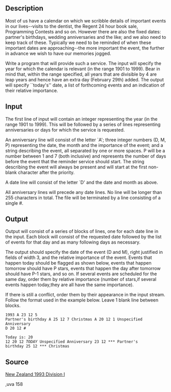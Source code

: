 <h2>Description</h2><p>Most of us have a calendar on which we scribble details of important events in our lives--visits to the dentist, the Regent 24 hour book sale, Programming Contests and so on. However there are also the fixed dates: partner's birthdays, wedding anniversaries and the like; and we also need to keep track of these. Typically we need to be reminded of when these important dates are approaching--the more important the event, the further in advance we wish to have our memories jogged. 
</p>

Write a program that will provide such a service. The input will specify the year for which the calendar is relevant (in the range 1901 to 1999). Bear in mind that, within the range specified, all years that are divisible by 4 are leap years and hence have an extra day (February 29th) added. The output will specify ``today's'' date, a list of forthcoming events and an indication of their relative importance. 
<h2>Input</h2><p>The first line of input will contain an integer representing the year (in the range 1901 to 1999). This will be followed by a series of lines representing anniversaries or days for which the service is requested. 
</p>
An anniversary line will consist of the letter `A'; three integer numbers (D, M, P) representing the date, the month and the importance of the event; and a string describing the event, all separated by one or more spaces. P will be a number between 1 and 7 (both inclusive) and represents the number of days before the event that the reminder service should start. The string describing the event will always be present and will start at the first non-blank character after the priority. 

A date line will consist of the letter `D' and the date and month as above. 

All anniversary lines will precede any date lines. No line will be longer than 255 characters in total. The file will be terminated by a line consisting of a single #. 
<h2>Output</h2><p>Output will consist of a series of blocks of lines, one for each date line in the input. Each block will consist of the requested date followed by the list of events for that day and as many following days as necessary. 
</p>
The output should specify the date of the event (D and M), right justified in fields of width 3, and the relative importance of the event. Events that happen today should be flagged as shown below, events that happen tomorrow should have P stars, events that happen the day after tomorrow should have P-1 stars, and so on. If several events are scheduled for the same day, order them by relative importance (number of stars,if several events happen today,they are all have the same importance). 

If there is still a conflict, order them by their appearance in the input stream. Follow the format used in the example below. Leave 1 blank line between blocks. <pre><code class="language-input1">1993
A 23 12 5 Partner&#39;s birthday
A 25 12 7    Christmas
A 20 12 1 Unspecified Anniversary
D 20 12
#</code></pre><pre><code class="language-output1">Today is: 20 12
 20 12 *TODAY* Unspecified Anniversary
 23 12 ***     Partner&#39;s birthday
 25 12 ***     Christmas
</code></pre><h2>Source</h2><a href="searchproblem?field=source&amp;key=New+Zealand+1993+Division+I">New Zealand 1993 Division I</a><p>,uva 158</p>